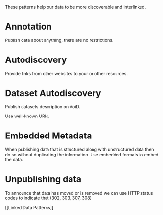 These patterns help our data to be more discoverable and interlinked.

# Annotation
Publish data about anything, there are no restrictions.

# Autodiscovery
Provide links from other websites to your or other resources.

# Dataset Autodiscovery
Publish datasets description on VoiD.

Use well-known URIs.

# Embedded Metadata
When publishing data that is structured along with unstructured data then do so without duplicating the information. Use embedded formats to embed the data.

# Unpublishing data
To announce that data has moved or is removed we can use HTTP status codes to indicate that (302, 303, 307, 308)

[[Linked Data Patterns]]
